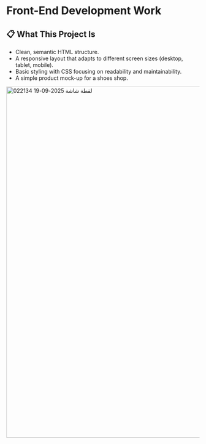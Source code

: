 # Front-End Development Work
## 📋 What This Project Is
  - Clean, semantic HTML structure.
  - A responsive layout that adapts to different screen sizes (desktop, tablet, mobile).
  - Basic styling with CSS focusing on readability and maintainability.
  - A simple product mock-up for a shoes shop.
<img width="1920" height="915" alt="لقطة شاشة 2025-09-19 022134" src="https://github.com/user-attachments/assets/1643b54e-7498-4a0a-b05b-1a3675e8b8f5" />
